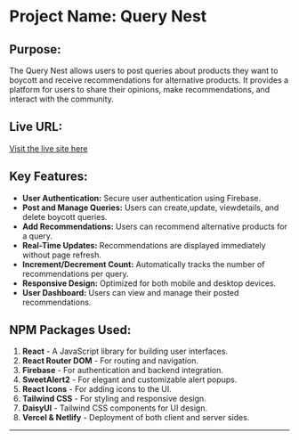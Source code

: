 # Project Name: Query Nest

## Purpose:
The Query Nest  allows users to post queries about products they want to boycott and receive recommendations for alternative products. It provides a platform for users to share their opinions, make recommendations, and interact with the community.

## Live URL:
[Visit the live site here](https://query-nest.netlify.app/)

## Key Features:
- **User Authentication:** Secure user authentication using Firebase.
- **Post and Manage Queries:** Users can create,update, viewdetails, and delete boycott queries.
- **Add Recommendations:** Users can recommend alternative products for a query.
- **Real-Time Updates:** Recommendations are displayed immediately without page refresh.
- **Increment/Decrement Count:** Automatically tracks the number of recommendations per query.
- **Responsive Design:** Optimized for both mobile and desktop devices.
- **User Dashboard:** Users can view and manage their posted recommendations.

## NPM Packages Used:
1. **React** - A JavaScript library for building user interfaces.
2. **React Router DOM** - For routing and navigation.
3. **Firebase** - For authentication and backend integration.
4. **SweetAlert2** - For elegant and customizable alert popups.
5. **React Icons** - For adding icons to the UI.
6. **Tailwind CSS** - For styling and responsive design.
7. **DaisyUI** - Tailwind CSS components for UI design.
8. **Vercel & Netlify** - Deployment of both client and server sides.

---



